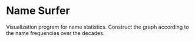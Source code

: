 # Name Surfer

Visualization program for name statistics.
Construct the graph according to the name frequencies over the decades.
